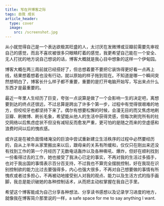```yaml
---
title: 写在开博客之际
tags: 自我 成长
article_header:
  type: cover
  image:
    src: /screenshot.jpg
---
```


从小就觉得自己是一个表达欲极其旺盛的人，太讨厌在发微博或豆瓣前需要先审视自己的感觉，而且不喜欢被很多只眼睛盯着的感觉，我更希望自己能在一个安全、无人打扰的地方说自己想说的话，博客大概就是我心目中想象的这样一个伊甸园。

博客大概在两三周前就已经搭好了，但总想着要不要把它装饰得更好看一点再上线，结果想着想着也没有行动，就以原始的样子拖到现在。不知道是哪一个瞬间突然想明白了，博客长什么样子都不重要，重要的是打开电脑开始写，写出来点什么东西才是最重要的。

最近一年里人生经历了巨变，夸张一点说算是做了一个会影响一生的决定吧，离想要到达的终点还很远，不过总算是跨出了许多个第一步，过程中有觉得很艰难的地方，但咬咬牙也都坚持下来了。偶尔有想要松懈的时候，会漫无目的而又焦虑地刷豆瓣、刷微博、刷长毛象，希望能从他人的生活中获得灵感，但每次刷完所有的社交网络以后焦虑症状不但没有减轻反而愈发严重，更可怕的是随之而来的空虚感和浪费时间以后的愧疚感。

或许这是在被负面情绪淹没的巨浪中尝试重新建立生活秩序的过程中必然要经历的，自从上半年从家里搬出来以后，跟母亲的关系有所缓和，仅仅只在刚出来还没有找到工作的第一个月经历了无数电话轰炸以及各种嘶吼、爆炸，但好在顺利找到一份看得过去的工作，她也接受了我决心已定的事实，不再对我的生活过多插手，也对于我出国的事情表示百分百支持，不过我也不算完全摆脱控制，好在我现在识别控制欲的能力比过去要强得多，内心也强大很多，不再对自己想要做的事情有所愧疚或者过多担心，不再被动地接受别人对我的观点、能力以及生活方式的指手画脚，我总是能识破她的各种控制话术，从而把主动权掌握在我自己手里。

希望这个博客能成为自己分享各种想法、分享读书感想以及记录学习进度的地方，就像我在博客简介那里说的一样，a safe space for me to say anything I want.

<!--more-->
